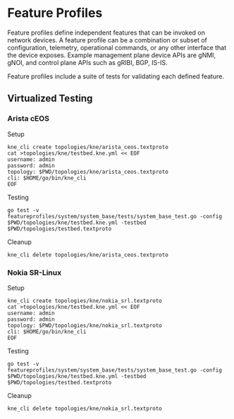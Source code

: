 # Feature Profiles

Feature profiles define independent features that can be invoked on network devices.  A feature profile can be a combination or subset of configuration, telemetry, operational commands, or any other interface that the device exposes.  Example management plane device APIs are gNMI, gNOI, and control plane APIs such as gRIBI, BGP, IS-IS.

Feature profiles include a suite of tests for validating each defined feature.

## Virtualized Testing

### Arista cEOS
Setup
```
kne_cli create topologies/kne/arista_ceos.textproto
cat >topologies/kne/testbed.kne.yml << EOF
username: admin
password: admin
topology: $PWD/topologies/kne/arista_ceos.textproto
cli: $HOME/go/bin/kne_cli
EOF
```
Testing
```
go test -v featureprofiles/system/system_base/tests/system_base_test.go -config $PWD/topologies/kne/testbed.kne.yml -testbed $PWD/topologies/testbed.textproto
```

Cleanup
```
kne_cli delete topologies/kne/arista_ceos.textproto
```

### Nokia SR-Linux
Setup
```
kne_cli create topologies/kne/nokia_srl.textproto
cat >topologies/kne/testbed.kne.yml << EOF
username: admin
password: admin
topology: $PWD/topologies/kne/nokia_srl.textproto
cli: $HOME/go/bin/kne_cli
EOF
```

Testing
```
go test -v featureprofiles/system/system_base/tests/system_base_test.go -config $PWD/topologies/kne/testbed.kne.yml -testbed $PWD/topologies/testbed.textproto
```

Cleanup
```
kne_cli delete topologies/kne/nokia_srl.textproto
```
